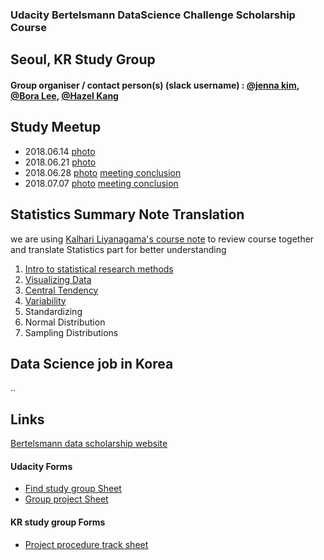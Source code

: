 ### Udacity Bertelsmann DataScience Challenge Scholarship Course
## Seoul, KR Study Group 
#### Group organiser / contact person(s) (slack username) : [@jenna kim](https://github.com/jenna1k), [@Bora Lee](), [@Hazel Kang]()


## Study Meetup
- 2018.06.14 [photo](https://www.facebook.com/photo.php?fbid=1961324190553904&set=gm.457511704672709&type=3&ifg=1)
- 2018.06.21 [photo](https://www.facebook.com/photo.php?fbid=1972003056152684&set=gm.463106357446577&type=3&ifg=1)
- 2018.06.28 [photo](https://www.facebook.com/photo.php?fbid=10216391522169685&set=gm.470159030074643&type=3&theater&ifg=1) [meeting conclusion](study_meetup/20180628.md)
- 2018.07.07 [photo](https://www.facebook.com/photo.php?fbid=10216461846847758&set=g.432067747217105&type=1&theater&ifg=1) [meeting conclusion](study_meetup/20180707.md)

## Statistics Summary Note Translation
we are using [Kalhari Liyanagama's course note](summarynote/BertelsmannDScourseNote.pdf) to review course together and translate Statistics part for better understanding

1. [Intro to statistical research methods](summarynote/ResearchMethods.md)
2. [Visualizing Data](summarynote/VisualizingData.md)
3. [Central Tendency](summarynote/CentralTendency.md)
4. [Variability](summarynote/Variability.md)
5. Standardizing
6. Normal Distribution
7. Sampling Distributions

## Data Science job in Korea
..

## Links
[Bertelsmann data scholarship website](https://sites.google.com/udacity.com/bertelsmanndatascholarship)
#### Udacity Forms
  - [Find study group Sheet](https://docs.google.com/spreadsheets/d/10ynls6cHwFv1HCHLn7JlkTsAkciBPcR1MluYK7hdHJM/edit#gid=0)
  - [Group project Sheet](https://docs.google.com/spreadsheets/d/1K9sJmgYJpQAdTzB-Miabvvjq9ycUvzuyc6kUZutF6vs/edit#gid=0)
#### KR study group Forms
  - [Project procedure track sheet](https://docs.google.com/spreadsheets/d/1FzQbQiu3jD5i4j_U361pLq3EtTTGKcx58vULqstCtks/edit#gid=1204763770)
